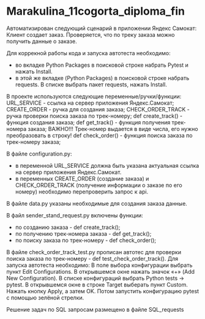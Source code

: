 # Marakulina_11cogorta_diploma_fin

Автоматизирован следующий сценарий в приложении Яндекс Самокат:
Клиент создает заказ.
Проверяется, что по треку заказа можно получить данные о заказе.

Для коррекной работы кода и запуска автотеста необходимо:
- во вкладке Python Packages в поисковой строке набрать Pytest и нажать Install.
- в этой же вкладке (Python Packages) в поисковой строке набрать requests. В списке выбрать пакет requests, нажать Install.

В проекте используются следующие переменные/ручки/функции:
URL_SERVICE - ссылка на сервер приложения Яндекс.Самокат;
CREATE_ORDER - ручка для создания заказа;
CHECK_ORDER_TRACK - ручка проверки поиска заказа по трек-номеру;
def create_track() - функция создания заказа;
def get_track() - функция получения трек-номера заказа; ВАЖНО!!! Трек-номер выдается в виде числа, его нужно преобразовать в строку!
def check_order() - функция поиска заказа по трек-номеру заказа;

В файле configuration.py:
- в переменной URL_SERVICE должна быть указана актуальная ссылка на сервер приложения Яндекс.Самокат.
- в переменных CREATE_ORDER (создание заказа) и CHECK_ORDER_TRACK (получение информации о заказе по его номеру) необходимо перепроверить запрос к api.

В файле data.py указаны необходимые для создания заказа данные. 

В файл sender_stand_request.py включены функции:
- по созданию заказа - def create_track();
- по получению трек-номера заказа - def get_track();
- по поиску заказа по трек-номеру - def check_order();

В файле check_order_track_test.py прописан автотес для проверки поиска заказа по трек-номеру - def test_check_order_track().
Для запуска автотеста необходимо:
В поле выбора конфигурации выбрать пункт Edit Configurations.
В открывшемся окне нажать значок «+» (Add New Configuration).
В списке конфигураций выбрать Python tests → pytest.
В открывшемся окне в строке Target выберать пункт Custom.
Нажать кнопку Apply, а затем OK.
Потом запустить конфигурацию pytest с помощью зелёной стрелки.


Решение задач по SQL запросам размещено в файле SQL_requests
